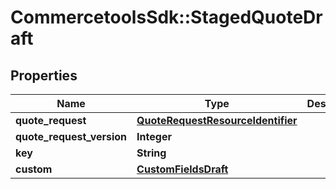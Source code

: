 # CommercetoolsSdk::StagedQuoteDraft

## Properties
Name | Type | Description | Notes
------------ | ------------- | ------------- | -------------
**quote_request** | [**QuoteRequestResourceIdentifier**](QuoteRequestResourceIdentifier.md) |  | [optional] 
**quote_request_version** | **Integer** |  | [optional] 
**key** | **String** |  | [optional] 
**custom** | [**CustomFieldsDraft**](CustomFieldsDraft.md) |  | [optional] 

